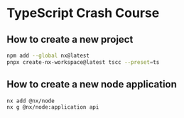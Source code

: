 # TypeScript Crash Course

## How to create a new project

```bash
npm add --global nx@latest
pnpx create-nx-workspace@latest tscc --preset=ts
```

## How to create a new node application

```bash
nx add @nx/node
nx g @nx/node:application api
```
